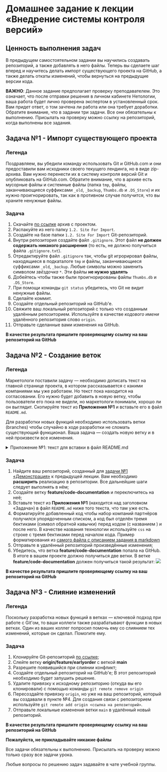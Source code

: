 # Домашнее задание к лекции «Внедрение системы контроля версий»

## Ценность выполнения задач

В предыдущем самостоятельном задании вы научились создавать репозиторий, а также добавлять в него файлы. Теперь вы сделаете шаг вперед и научитесь делать импорт существующего проекта на GitHub, а также делать откаты изменений, чтобы вернуться на предыдущие версии кода. 

**ВАЖНО**: Данное задание предполагает проверку преподавателем. Это означает, что после отправки решения в личном кабинете Нетологии, ваша работа будет лично проверена экспертом в установленный срок. Вам придет ответ, о том зачтена ли работа или она требует доработки. Обратите внимание, что в задании три задачи. Все они обязательны к выполнению. Присылать на проверку можно ссылку на репозиторий, когда выполнены все задания. 

## Задача №1 - Импорт существующего проекта

### Легенда

Поздравляем, вы убедили команду использовать Git и GitHub.com и они предоставили вам исходники своего текущего лендинга, но в виде zip-архива. Вам нужно перенести их в систему контроля версий Git и опубликовать на GitHub.com. Обратите внимание, что в архиве есть мусорные файлы и системные файлы (папка `tmp`, файлы, заканчивающиеся суффиксами `_old`, `_backup`, `Thumbs.db` и `.DS_Store`) и их нужно проигнорировать, так как в противном случае получится, что вы храните ненужные файлы.

### Задача

1. Скачайте [по ссылке](./neuro-startup.zip) архив с проектом.
2. Распакуйте из него папку `1.2. Site For Import`.
3. Создайте на базе папки `1.2. Site For Import` Git-репозиторий.
4. Внутри репозитория создайте файл `.gitignore`. Этот файл **не должен содержать никакого расширения** (то есть, не должно получиться файла `.gitignore.txt`).
5. Отредактируйте файл `.gitignore` так, чтобы git игрорировал файлы, находящиеся в подкаталоге `tmp` и файлы, заканчивающиеся суффиксами `_old`, `_backup`. Любые символы можно заменить символом _звёздочка_ `*`. Эти файлы **не нужно удалять**
5. Добейтесь чтобы также были проигнорированы файлы `Thumbs.db` и `.DS_Store`. 
6. При помощи команды `git status` убедитесь, что Git не видит ненужные файлы.
7. Сделайте коммит.
8. Создайте отдельный репозиторий на GitHub'е.
9. Свяжите ваш локальный репозиторий с только что созданным удалённым репозиторием. Используйте в качестве _кодового имени_ удалённого репозитория слово `origin`. 
10. Отправьте сделанные вами изменения на GitHub.

**В качестве результата пришлите проверяющему ссылку на ваш репозиторий на GitHub**

## Задача №2 - Создание веток

### Легенда

Маркетологи поставили задачу — необходимо дописать текст на главной странице проекта, в котором рассказывается с какими компаниями мы уже работаем. Но текст пока находится на согласовании. Его нужно будет добавить в новую ветку, чтобы пользователи его пока не видели, но маркетологи понимали, хорошо ли он выглядит. Скопируйте текст из **Приложения №1** и вставьте его в файл `README.md`.

Для разработки новых функций необходимо использовать ветки (branches) чтобы случайно в ходе разработки не сломать существующий функционал. Ваша задача — создать новую ветку и в ней произвести все изменения.

<details>
<summary>Приложение №1: текст для вставки в файл README.md</summary>

Мы на столько крутые, что уже успели поработать со следующими команиями:

1. ООО «Рога и копыта»
2. Издательство «Читый лист»
3. Космопорт «Черезтерновый Кзвёздный»
4. Дизайн-студия имени Слишком Известного Персонажа

Ниже пример кода из нашего приложения:

```css
.selector {
  font-family: "Awesome", Arial, sans-serif;
  color: red;
}
```

</details>

### Задача

1. Найдите ваш репозиторий, созданный для [задачи №1 «Демонстрация»](../1_self) к предыдущей лекции. Вам необходимо **расширить** реализацию в репозитории. Все дальнейшие шаги следует выполнять в нём;
2. Создайте ветку **feature/code-documentation** и переключитесь на неё;
3. Вставьте текст из **Приложения №1** (находится над заголовком «Задача») в файл `README.md` ниже того текста, что там уже есть. 
4. Форматируйте добавленный код чтобы набор компаний партнёров получился упорядоченным списком, а код был отделён тремя бектиками (символ обратной кавычки) перед кодом (с названием ) и после него. В качестве названия технологии используйте `css` на строке с тремя бектиками перед началом кода. Пример форматирования из [самого файла с описанием задания в markdown](https://raw.githubusercontent.com/netology-ds-team/git-homeworks/main/2_introduction/README.md)
5. Отправьте в удалённый репозиторий произведённые изменения;
6. Убедитесь, что ветка **feature/code-documentation** попала на GitHub. В итоге в вашем проекте должно получиться две ветки. В ветке **feature/code-documentation** должен получиться такой результат:
![](https://i.imgur.com/SYeCQJn.png)

**В качестве результата пришлите проверяющему ссылку на ваш репозиторий на GitHub**

## Задача №3 - Слияние изменений

### Легенда

Поскольку разработка новых функций в ветках — ключевой подход при работе с Git'ом, то ваши коллеги также разрабатывают функции в новых ветках. Один из ваших коллег попросил помочь ему со слиянием тех изменений, которые он сделал. Помогите ему.

### Задача

1. Клонируйте Git-репозиторий [по ссылке](https://github.com/netology-code/git-homeworks-neuro-merge/tree/master);
2. Слейте ветку **origin/feature/earlyorder** с веткой **main** 
3. Разрешите появившийся при слиянии конфликт;
4. Создайте отдельный репозиторий на GitHub'е; В этот репозиторий необходимо будет запушить решение.
5. Удалите привязку к исходному репозиторию (откуда вы его клонировали) с помощью команды `git remote remove origin`
6. Пересоздайте привязку `origin`, но уже на ваш репозиторий, который вы создавали в пункте №4. Для создания связи с репозиторием используйте `git remote add origin <ссылка на репозиторий>`.
7. Отправьте локальные изменения ветки `main` в удалённый новый репозиторий.

**В качестве результата пришлите проверяющему ссылку на ваш репозиторий на GitHub**

**Пожалуйста, не прикладывайте никакие файлы**

Все задачи обязательны к выполнению. Присылать на проверку можно только сразу все задачи урока.

Любые вопросы по решению задач задавайте в чате учебной группы.